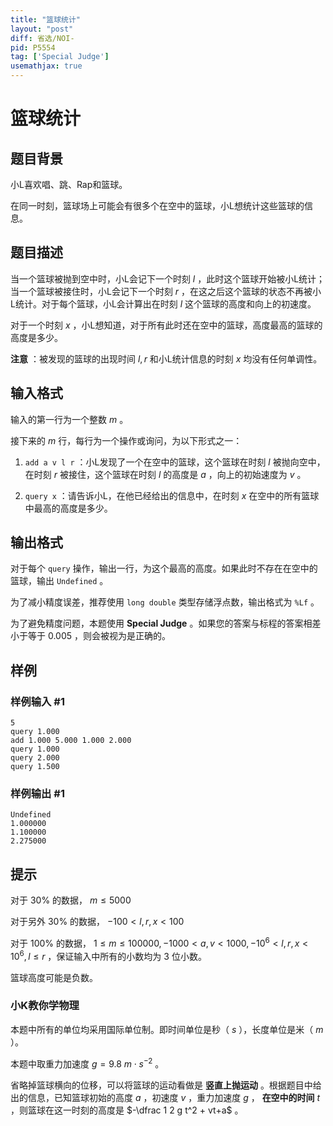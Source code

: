 ```yaml
---
title: "篮球统计"
layout: "post"
diff: 省选/NOI-
pid: P5554
tag: ['Special Judge']
usemathjax: true
---
```


# 篮球统计
## 题目背景

小L喜欢唱、跳、Rap和篮球。

在同一时刻，篮球场上可能会有很多个在空中的篮球，小L想统计这些篮球的信息。
## 题目描述

当一个篮球被抛到空中时，小L会记下一个时刻 $l$ ，此时这个篮球开始被小L统计；当一个篮球被接住时，小L会记下一个时刻 $r$ ，在这之后这个篮球的状态不再被小L统计。对于每个篮球，小L会计算出在时刻 $l$ 这个篮球的高度和向上的初速度。

对于一个时刻 $x$ ，小L想知道，对于所有此时还在空中的篮球，高度最高的篮球的高度是多少。

**注意** ：被发现的篮球的出现时间 $l,r$ 和小L统计信息的时刻 $x$ 均没有任何单调性。
## 输入格式

输入的第一行为一个整数 $m$ 。

接下来的 $m$ 行，每行为一个操作或询问，为以下形式之一：

1.  `add a v l r` ：小L发现了一个在空中的篮球，这个篮球在时刻 $l$ 被抛向空中，在时刻 $r$ 被接住，这个篮球在时刻 $l$ 的高度是 $a$ ，向上的初始速度为 $v$ 。

2.  `query x` ：请告诉小L，在他已经给出的信息中，在时刻 $x$ 在空中的所有篮球中最高的高度是多少。
## 输出格式

对于每个 `query` 操作，输出一行，为这个最高的高度。如果此时不存在在空中的篮球，输出 `Undefined` 。

为了减小精度误差，推荐使用 `long double` 类型存储浮点数，输出格式为 `%Lf` 。

为了避免精度问题，本题使用 **Special Judge** 。如果您的答案与标程的答案相差小于等于 $0.005$ ，则会被视为是正确的。
## 样例

### 样例输入 #1
```
5
query 1.000
add 1.000 5.000 1.000 2.000
query 1.000
query 2.000
query 1.500
```
### 样例输出 #1
```
Undefined
1.000000
1.100000
2.275000
```
## 提示

对于 $30\%$ 的数据， $m\le 5000$

对于另外 $30\%$ 的数据， $-100< l,r,x< 100$

对于 $100\%$ 的数据， $1\le m\le 100000,-1000< a,v < 1000,-10^6< l,r,x < 10^6,l\le r$ ，保证输入中所有的小数均为 $3$ 位小数。

篮球高度可能是负数。

### 小K教你学物理

本题中所有的单位均采用国际单位制。即时间单位是秒（ $s$ ），长度单位是米（ $m$ ）。

本题中取重力加速度 $g=9.8 ~ m \cdot s^{-2}$ 。

省略掉篮球横向的位移，可以将篮球的运动看做是 **竖直上抛运动** 。根据题目中给出的信息，已知篮球初始的高度 $a$ ，初速度 $v$ ，重力加速度 $g$ ， **在空中的时间**  $t$ ，则篮球在这一时刻的高度是 $-\dfrac 1 2 g t^2 + vt+a$ 。

